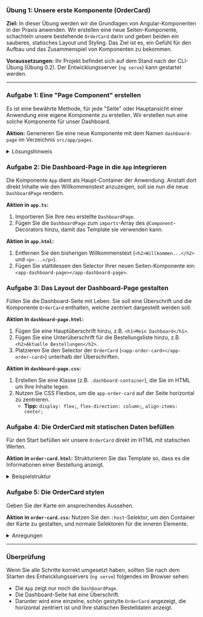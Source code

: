 ### **Übung 1: Unsere erste Komponente (OrderCard)**

**Ziel:** In dieser Übung werden wir die Grundlagen von Angular-Komponenten in der Praxis anwenden. Wir erstellen eine neue Seiten-Komponente, schachteln unsere bestehende `OrderCard` darin und geben beiden ein sauberes, statisches Layout und Styling. Das Ziel ist es, ein Gefühl für den Aufbau und das Zusammenspiel von Komponenten zu bekommen.

**Voraussetzungen:** Ihr Projekt befindet sich auf dem Stand nach der CLI-Übung (Übung 0.2). Der Entwicklungsserver (`ng serve`) kann gestartet werden.

-----

### **Aufgabe 1: Eine "Page Component" erstellen**

Es ist eine bewährte Methode, für jede "Seite" oder Hauptansicht einer Anwendung eine eigene Komponente zu erstellen. Wir erstellen nun eine solche Komponente für unser Dashboard.

**Aktion:** Generieren Sie eine neue Komponente mit dem Namen `dashboard-page` im Verzeichnis `src/app/pages`.
<details>
  <summary>Lösungshinweis</summary>

```bash
ng generate component pages/dashboard-page
```
</details>


### **Aufgabe 2: Die Dashboard-Page in die `App` integrieren**

Die Komponente `App` dient als Haupt-Container der Anwendung. Anstatt dort direkt Inhalte wie den Willkommenstext anzuzeigen, soll sie nun die neue `DashboardPage` rendern.

**Aktion in `app.ts`:**

1.  Importieren Sie Ihre neu erstellte `DashboardPage`.
2.  Fügen Sie die `DashboardPage` zum `imports`-Array des `@Component`-Decorators hinzu, damit das Template sie verwenden kann.

**Aktion in `app.html`:**

1.  Entfernen Sie den bisherigen Willkommenstext (`<h2>Willkommen...</h2>` und `<p>...</p>`).
2.  Fügen Sie stattdessen den Selector Ihrer neuen Seiten-Komponente ein: `<app-dashboard-page></app-dashboard-page>`.

### **Aufgabe 3: Das Layout der Dashboard-Page gestalten**

Füllen Sie die Dashboard-Seite mit Leben. Sie soll eine Überschrift und die Komponente `OrderCard` enthalten, welche zentriert dargestellt werden soll.

**Aktion in `dashboard-page.html`:**

1.  Fügen Sie eine Hauptüberschrift hinzu, z.B. `<h1>Mein Dashboard</h1>`.
2.  Fügen Sie eine Unterüberschrift für die Bestellungsliste hinzu, z.B. `<h2>Aktuelle Bestellungen</h2>`.
3.  Platzieren Sie den Selector der `OrderCard` (`<app-order-card></app-order-card>`) unterhalb der Überschriften.

**Aktion in `dashboard-page.css`:**

1.  Erstellen Sie eine Klasse (z.B. `.dashboard-container`), die Sie im HTML um Ihre Inhalte legen.
2.  Nutzen Sie CSS Flexbox, um die `app-order-card` auf der Seite horizontal zu zentrieren.
    * **Tipp:** `display: flex;`, `flex-direction: column;`, `align-items: center;`

### **Aufgabe 4: Die OrderCard mit statischen Daten befüllen**

Für den Start befüllen wir unsere `OrderCard` direkt im HTML mit statischen Werten.

**Aktion in `order-card.html`:**
Strukturieren Sie das Template so, dass es die Informationen einer Bestellung anzeigt.

<details>
  <summary>Beispielstruktur</summary>

```html
<div class="card-header">
  <h3>Bestellung #101</h3>
  <span>Status: Shipped</span>
</div>
<div class="card-body">
  <p>Kunde: ACME Corporation</p>
  <p>Betrag: 299,95 €</p>
</div>
```
</details>

### **Aufgabe 5: Die OrderCard stylen**

Geben Sie der Karte ein ansprechendes Aussehen.

**Aktion in `order-card.css`:**
Nutzen Sie den `:host`-Selektor, um den Container der Karte zu gestalten, und normale Selektoren für die inneren Elemente.

<details>
  <summary>Anregungen</summary>

* **`:host`**: Geben Sie dem Container einen Rahmen (`border`), etwas Innenabstand (`padding`), abgerundete Ecken (`border-radius`) und einen leichten Schatten (`box-shadow`), damit er sich vom Hintergrund abhebt. Setzen Sie eine feste Breite (`width`).
* **Header (`.card-header`)**: Nutzen Sie Flexbox (`display: flex`, `justify-content: space-between`), um Titel und Status an entgegengesetzte Enden zu rücken. Geben Sie ihm eine Hintergrundfarbe.
* **Schriftarten**: Wählen Sie passende Schriftgrößen und -stärken für die verschiedenen Textelemente.
* **Hover-Effekt**: Fügen Sie einen `:host:hover`-Effekt hinzu, der zum Beispiel den Schatten subtil verstärkt oder die Rahmenfarbe ändert, um Interaktivität zu signalisieren.

</details>

-----

### **Überprüfung**

Wenn Sie alle Schritte korrekt umgesetzt haben, sollten Sie nach dem Starten des Entwicklungsservers (`ng serve`) folgendes im Browser sehen:

* Die `App` zeigt nur noch die `DashboardPage`.
* Die Dashboard-Seite hat eine Überschrift.
* Darunter wird eine einzelne, schön gestylte `OrderCard` angezeigt, die horizontal zentriert ist und Ihre statischen Bestelldaten anzeigt.

